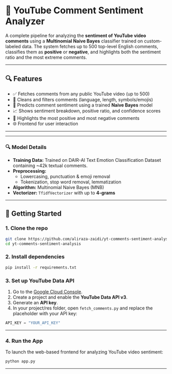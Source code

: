 # 🎯 YouTube Comment Sentiment Analyzer

A complete pipeline for analyzing the **sentiment of YouTube video comments** using a **Multinomial Naive Bayes** classifier trained on custom-labeled data. The system fetches up to 500 top-level English comments, classifies them as **positive** or **negative**, and highlights both the sentiment ratio and the most extreme comments.  

---

## 🔍 Features

- ✅ Fetches comments from any public YouTube video (up to 500)
- 🧹 Cleans and filters comments (language, length, symbols/emojis)
- 🧠 Predicts comment sentiment using a trained **Naive Bayes** model
- 📈 Shows sentiment breakdown, positive ratio, and confidence scores
- 💬 Highlights the most positive and most negative comments
- 🌐 Frontend for user interaction

---


---
### 🔍 Model Details

- **Training Data:** Trained on DAIR-AI Text Emotion Classification Dataset containing ~42k textual comments.
- **Preprocessing:**
  - Lowercasing, punctuation & emoji removal
  - Tokenization, stop word removal, lemmatization
- **Algorithm:** Multinomial Naive Bayes (MNB)
- **Vectorizer:** `TfidfVectorizer` with up to **4-grams**

---
## 🚀 Getting Started

### 1. Clone the repo

```bash
git clone https://github.com/aliraza-zaidi/yt-comments-sentiment-analysis.git
cd yt-comments-sentiment-analysis

```
### 2. Install dependencies
```bash
pip install -r requirements.txt
```
### 3. Set up YouTube Data API

1. Go to the [Google Cloud Console](https://console.cloud.google.com/).
2. Create a project and enable the **YouTube Data API v3**.
3. Generate an **API key**.
4. In your project/res folder, open `fetch_comments.py` and replace the placeholder with your API key:

```python
API_KEY = "YOUR_API_KEY"
```
---

### 4. Run the App

To launch the web-based frontend for analyzing YouTube video sentiment:

```bash
python app.py
```
---

